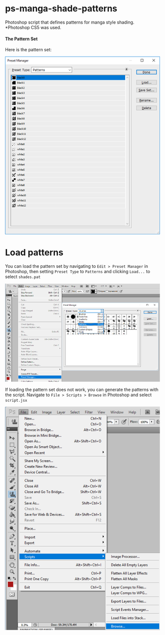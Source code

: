 # ps-manga-shade-patterns
Photoshop script that defines patterns for manga style shading. *Photoshop CS5 was used.

#### The Pattern Set

Here is the pattern set:

![](/documentation/thePatterns.PNG)

# Load patterns
You can load the pattern set by navigating to `Edit > Preset Manager` in Photoshop, then setting `Preset Type` to `Patterns` and clicking `Load...` to select `shades.pat`

![](/documentation/loadPatternSet.PNG)

If loading the pattern set does not work, you can generate the patterns with the script. Navigate to `File > Scripts > Browse` in Photoshop and select `script.jsx`

![](/documentation/runScript.PNG)
